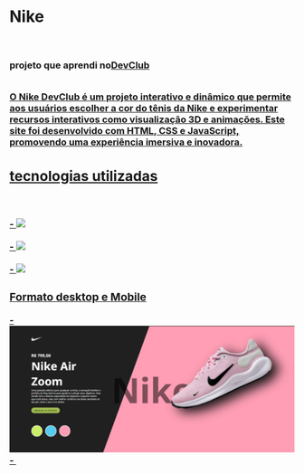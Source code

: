 <h1>Nike</h1>
<br>
<h3>projeto que aprendi no<a href="https//rodolfomori.com.br/devclub">DevClub</a</h3>
<br>
<br>
<p> O Nike DevClub é um projeto interativo e dinâmico que permite aos usuários escolher a cor do tênis da Nike e experimentar recursos interativos como visualização 3D e animações. Este site foi desenvolvido com HTML, CSS e JavaScript, promovendo uma experiência imersiva e inovadora.
 </p>
<h2>tecnologias utilizadas</h2>
<br>
<br>
- <img src="https://img.shields.io/badge/HTML5-E34F26?style=for-the-badge&logo=html5&logoColor=white">
<br>
<br>
- <img src="https://img.shields.io/badge/CSS3-1572B6?style=for-the-badge&logo=css3&logoColor=white">
<br>
<br>
- <img src="https://img.shields.io/badge/JavaScript-323330?style=for-the-badge&logo=javascript&logoColor=F7DF1E" />
<h3>Formato desktop e Mobile</h3>
- <img src="https://github.com/Verneloira/nike/blob/main/img/imagem%20desktop.jpg"/>
- <img src=""/>
